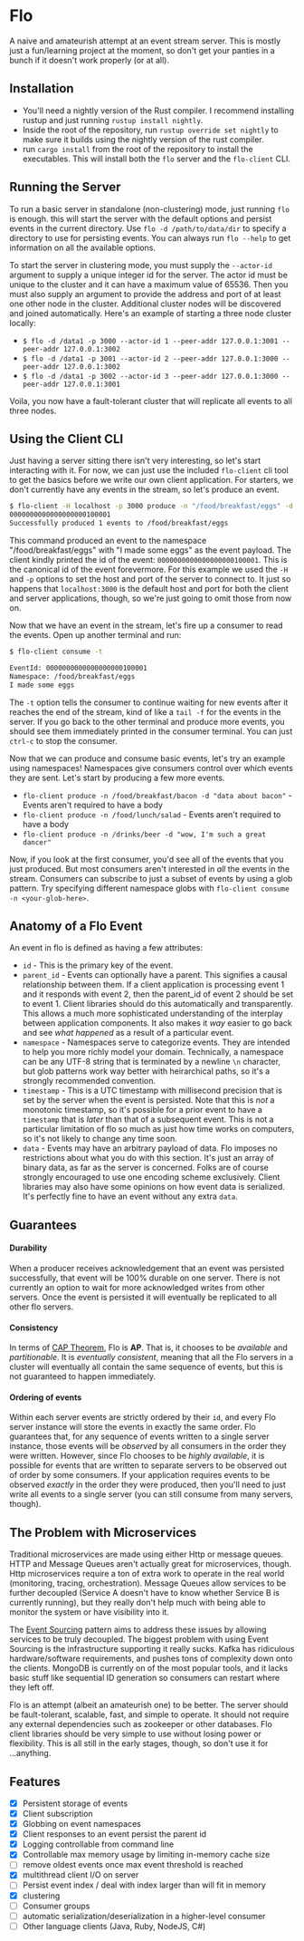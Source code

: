 Flo
=======

A naive and amateurish attempt at an event stream server. This is mostly just a fun/learning project at the moment, so don't get your panties in a bunch if it doesn't work properly (or at all).

Installation
------------

- You'll need a nightly version of the Rust compiler. I recommend installing rustup and just running `rustup install nightly`.
- Inside the root of the repository, run `rustup override set nightly` to make sure it builds using the nightly version of the rust compiler.
- run `cargo install` from the root of the repository to install the executables. This will install both the `flo` server and the `flo-client` CLI.

## Running the Server

To run a basic server in standalone (non-clustering) mode, just running `flo` is enough. this will start the server with the default options and persist events in the current directory. Use `flo -d /path/to/data/dir` to specify a directory to use for persisting events. You can always run `flo --help` to get information on all the available options.

To start the server in clustering mode, you must supply the `--actor-id` argument to supply a unique integer id for the server. The actor id must be unique to the cluster and it can have a maximum value of 65536. Then you must also supply an argument to provide the address and port of at least one other node in the cluster. Additional cluster nodes will be discovered and joined automatically. Here's an example of starting a three node cluster locally:

- `$ flo -d /data1 -p 3000 --actor-id 1 --peer-addr 127.0.0.1:3001 --peer-addr 127.0.0.1:3002`
- `$ flo -d /data1 -p 3001 --actor-id 2 --peer-addr 127.0.0.1:3000 --peer-addr 127.0.0.1:3002`
- `$ flo -d /data1 -p 3002 --actor-id 3 --peer-addr 127.0.0.1:3000 --peer-addr 127.0.0.1:3001`

Voila, you now have a fault-tolerant cluster that will replicate all events to all three nodes.

## Using the Client CLI

Just having a server sitting there isn't very interesting, so let's start interacting with it. For now, we can just use the included `flo-client` cli tool to get the basics before we write our own client application. For starters, we don't currently have any events in the stream, so let's produce an event.

```bash
$ flo-client -H localhost -p 3000 produce -n "/food/breakfast/eggs" -d "I made some eggs"
0000000000000000000100001
Successfully produced 1 events to /food/breakfast/eggs
```

This command produced an event to the namespace "/food/breakfast/eggs" with "I made some eggs" as the event payload. The client kindly printed the id of the event: `0000000000000000000100001`. This is the canonical id of the event forevermore. For this example we used the `-H` and `-p` options to set the host and port of the server to connect to. It just so happens that `localhost:3000` is the default host and port for both the client and server applications, though, so we're just going to omit those from now on.

Now that we have an event in the stream, let's fire up a consumer to read the events. Open up another terminal and run:
```bash
$ flo-client consume -t

EventId: 0000000000000000000100001
Namespace: /food/breakfast/eggs
I made some eggs
```

The `-t` option tells the consumer to continue waiting for new events after it reaches the end of the stream, kind of like a `tail -f` for the events in the server. If you go back to the other terminal and produce more events, you should see them immediately printed in the consumer terminal. You can just `ctrl-c` to stop the consumer.

Now that we can produce and consume basic events, let's try an example using namespaces! Namespaces give consumers control over which events they are sent. Let's start by producing a few more events.

- `flo-client produce -n /food/breakfast/bacon -d "data about bacon"` - Events aren't required to have a body
- `flo-client produce -n /food/lunch/salad` - Events aren't required to have a body
- `flo-client produce -n /drinks/beer -d "wow, I'm such a great dancer"` 

Now, if you look at the first consumer, you'd see all of the events that you just produced. But most consumers aren't interested in _all_ the events in the stream. Consumers can subscribe to just a subset of events by using a glob pattern. Try specifying different namespace globs with `flo-client consume -n <your-glob-here>`.

Anatomy of a Flo Event
----------------------

An event in flo is defined as having a few attributes:
- `id` - This is the primary key of the event.
- `parent_id` - Events can optionally have a parent. This signifies a causal relationship between them. If a client application is processing event 1 and it responds with event 2, then the parent_id of event 2 should be set to event 1. Client libraries should do this automatically and transparently. This allows a much more sophisticated understanding of the interplay between application components. It also makes it _way_ easier to go back and see _what happened_ as a result of a particular event.
- `namespace` - Namespaces serve to categorize events. They are intended to help you more richly model your domain. Technically, a namespace can be any UTF-8 string that is terminated by a newline `\n` character, but glob patterns work way better with heirarchical paths, so it's a strongly recommended convention.
- `timestamp` - This is a UTC timestamp with millisecond precision that is set by the server when the event is persisted. Note that this is _not_ a monotonic timestamp, so it's possible for a prior event to have a `timestamp` that is _later_ than that of a subsequent event. This is not a particular limitation of flo so much as just how time works on computers, so it's not likely to change any time soon.
- `data` - Events may have an arbitrary payload of data. Flo imposes no restrictions about what you do with this section. It's just an array of binary data, as far as the server is concerned. Folks are of course strongly encouraged to use one encoding scheme exclusively. Client libraries may also have some opinions on how event data is serialized. It's perfectly fine to have an event without any extra `data`. 

## Guarantees

#### Durability

When a producer receives acknowledgement that an event was persisted successfully, that event will be 100% durable on one server. There is not currently an option to wait for more acknowledged writes from other servers. Once the event is persisted it will eventually be replicated to all other flo servers.

#### Consistency

In terms of [CAP Theorem](https://en.wikipedia.org/wiki/CAP_theorem), Flo is **AP**. That is, it chooses to be  _available_ and _partitionable_. It is _eventually consistent_, meaning that all the Flo servers in a cluster will eventually all contain the same sequence of events, but this is not guaranteed to happen immediately.

#### Ordering of events

Within each server events are strictly ordered by their `id`, and every Flo server instance will store the events in exactly the same order. Flo guarantees that, for any sequence of events written to a single server instance, those events will be _observed_ by all consumers in the order they were written. However, since Flo chooses to be _highly available_, it is possible for events that are written to separate servers to be observed out of order by some consumers. If your application requires events to be observed _exactly_ in the order they were produced, then you'll need to just write all events to a single server (you can still consume from many servers, though).


## The Problem with Microservices

Traditional microservices are made using either Http or message queues. HTTP and Message Queues aren't actually great for microservices, though. Http microservices require a ton of extra work to operate in the real world (monitoring, tracing, orchestration). Message Queues allow services to be further decoupled (Service A doesn't have to know whether Service B is currently running), but they really don't help much with being able to monitor the system or have visibility into it.

The [Event Sourcing](https://martinfowler.com/eaaDev/EventSourcing.html) pattern aims to address these issues by allowing services to be truly decoupled. The biggest problem with using Event Sourcing is the infrastructure supporting it really sucks. Kafka has ridiculous hardware/software requirements, and pushes tons of complexity down onto the clients. MongoDB is currently on of the most popular tools, and it lacks basic stuff like sequential ID generation so consumers can restart where they left off.

Flo is an attempt (albeit an amateurish one) to be better. The server should be fault-tolerant, scalable, fast, and simple to operate. It should not require any external dependencies such as zookeeper or other databases. Flo client libraries should be very simple to use without losing power or flexibility. This is all still in the early stages, though, so don't use it for ...anything.

## Features

- [X] Persistent storage of events
- [X] Client subscription
- [X] Globbing on event namespaces
- [X] Client responses to an event persist the parent id
- [X] Logging controllable from command line
- [X] Controllable max memory usage by limiting in-memory cache size
- [ ] remove oldest events once max event threshold is reached
- [X] multithread client I/O on server
- [ ] Persist event index / deal with index larger than will fit in memory
- [X] clustering
- [ ] Consumer groups
- [ ] automatic serialization/deserialization in a higher-level consumer
- [ ] Other language clients (Java, Ruby, NodeJS, C#)
